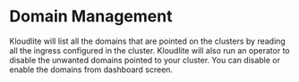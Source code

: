 # Domain Management

Kloudlite will list all the domains that are pointed on the clusters by reading all the ingress configured in the cluster. Kloudlite will also run an operator to disable the unwanted domains pointed to your cluster. You can disable or enable the domains from dashboard screen.

<figure><img src="../.gitbook/assets/Screenshot 2024-02-21 at 12.19.23 PM.png" alt=""><figcaption></figcaption></figure>

